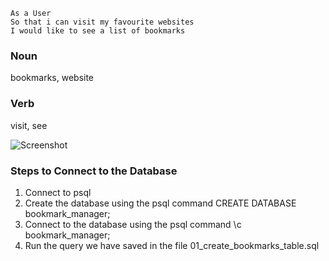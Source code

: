 ```
As a User
So that i can visit my favourite websites
I would like to see a list of bookmarks
```

### Noun
bookmarks, website

### Verb
visit, see

![Screenshot](https://imgur.com/HnF3VPj)

### Steps to Connect to the Database
1. Connect to psql
2. Create the database using the psql command CREATE DATABASE bookmark_manager;
3. Connect to the database using the psql command \c bookmark_manager;
4. Run the query we have saved in the file 01_create_bookmarks_table.sql
